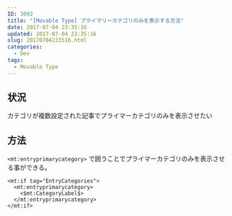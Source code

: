 ```yaml
---
ID: 3092
title: "[Movable Type] プライマリーカテゴリのみを表示する方法"
date: 2017-07-04 23:35:16
updated: 2017-07-04 23:35:16
slug: 20170704233516.html
categories:
  - Dev
tags:
  - Movable Type
---
```


<!--more-->

## 状況

カテゴリが複数設定された記事でプライマーカテゴリのみを表示させたい

## 方法

`<mt:entryprimarycategory>` で囲うことでプライマーカテゴリのみを表示させる事ができる。

```
<mt:if tag="EntryCategories">
  <mt:entryprimarycategory>
    <$mt:CategoryLabel$>
  </mt:entryprimarycategory>
</mt:if>
```
